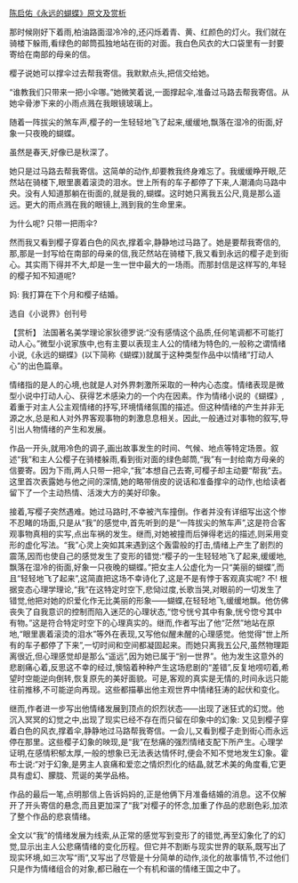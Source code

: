 [陈启佑《永远的蝴蝶》原文及赏析](https://www.vrrw.net/wx/15121.html)

那时候刚好下着雨,柏油路面湿冷冷的,还闪烁着青、黄、红颜色的灯火。我们就在骑楼下躲雨,看绿色的邮筒孤独地站在街的对面。我白色风衣的大口袋里有一封要寄给在南部的母亲的信。

樱子说她可以撑伞过去帮我寄信。我默默点头,把信交给她。

“谁教我们只带来一把小伞哪。”她微笑着说,一面撑起伞,准备过马路去帮我寄信。从她伞骨渗下来的小雨点溅在我眼镜玻璃上。

随着一阵拔尖的煞车声,樱子的一生轻轻地飞了起来,缓缓地,飘落在湿冷的街面,好象一只夜晚的蝴蝶。

虽然是春天,好像已是秋深了。

她只是过马路去帮我寄信。这简单的动作,却要教我终身难忘了。我缓缓睁开眼,茫然站在骑楼下,眼里裹着滚烫的泪水。世上所有的车子都停了下来,人潮涌向马路中央。没有人知道那躺在街面的,就是我的,蝴蝶。这时她只离我五公尺,竟是那么遥远。更大的雨点溅在我的眼镜上,溅到我的生命里来。

为什么呢? 只带一把雨伞?

然而我又看到樱子穿着白色的风衣,撑着伞,静静地过马路了。她是要帮我寄信的,那,那是一封写给在南部的母亲的信,我茫然站在骑楼下,我又看到永远的樱子走到街心。其实雨下得并不大,却是一生一世中最大的一场雨。而那封信是这样写的,年轻的樱子知不知道呢?

妈: 我打算在下个月和樱子结婚。

选自《小说界》创刊号



【赏析】 法国著名美学理论家狄德罗说:“没有感情这个品质,任何笔调都不可能打动人心。”微型小说家族中,也有主要以表现主人公的情绪为特色的,一般称之谓情绪小说,《永远的蝴蝶》(以下简称《蝴蝶》)就属于这种类型作品中以情绪“打动人心”的出色篇章。

情绪指的是人的心境,也就是人对外界刺激所采取的一种内心态度。情绪表现是微型小说中打动人心、获得艺术感染力的一个内在因素。作为情绪小说的《蝴蝶》,着重于对主人公主观情绪的抒写,环境情绪氛围的描述。但这种情绪的产生并非无源之水,总是和人对外界客观事物的刺激息息相关。因此,一般通过对事物的叙写,导引出人物情绪的产生和发展。

作品一开头,就用冷色的调子,画出故事发生的时间、气候、地点等特定场景。叙述“我”和主人公樱子在骑楼躲雨,看到街对面的绿色邮筒,“我”有一封给南方母亲的信要寄。因为下雨,两人只带一把伞,“我”本想自己去寄,可樱子却主动要“帮我”去。这里首次表露她与他之间的深情,她的略带俏皮的说话和准备撑伞的动作,也给读者留下了一个主动热情、活泼大方的美好印象。

接着,写樱子突然遇难。她过马路时,不幸被汽车撞倒。作者并没有详细写出这个惨不忍睹的场面,只是从“我”的感觉中,首先听到的是“一阵拔尖的煞车声”,这是符合客观事物真相的实写,点出车祸的发生。继而,对她被撞而后弹得老远的描述,则采用变形的虚化写法。“我”心灵上突如其来遇到这个轰雷般的打击,情绪上产生了剧烈的震荡,因而也使自己的感觉发生了变形的错觉:“樱子的一生轻轻地飞了起来,缓缓地,飘落在湿冷的街面,好象一只夜晚的蝴蝶。”把女主人公虚化为一只“美丽的蝴蝶”,而且“轻轻地飞了起来”,这简直把这场不幸诗化了,这是不是有悖于客观真实呢? 不! 根据变态心理学理论,“我”在这特定时空下,悲恸过度,长歌当哭,对眼前的一切发生了错觉,他把对她的炽爱化作无比美丽的形象——蝴蝶,在轻轻地飞,缓缓地飘。他仿佛丧失了自我意识的控制而陷入迷茫的心理状态,“惚兮恍兮其中有象,恍兮惚兮其中有物。”这是符合特定时空下的心理真实的。继而,作者写出了他“茫然”地站在原地,“眼里裹着滚烫的泪水”等外在表现,又写他似醒未醒的心理感觉。他觉得“世上所有的车子都停了下来”,一切时间和空间都凝固起来。而她只离我五公尺,虽然物理距离很近,但心理感觉却是那么“遥远”,因为她已属于“别一世界”。他为发生这意外的悲剧痛心着,反思这不幸的经过,懊恼着种种产生这场悲剧的“差错”,反复地唠叨着,希望时空能逆向倒转,恢复原先的美好面貌。可是,客观的真实是无情的,时间永远只能往前推移,不可能逆向再现。这些都描摹出他主观世界中情绪狂涛的起伏和变化。

继而,作者进一步写出他情绪发展到顶点的炽烈状态——出现了迷狂式的幻觉。他沉入冥冥的幻觉之中,出现了现实已经不存在而只留在印象中的幻象: 又见到樱子穿着白色的风衣,撑着伞,静静地过马路帮我寄信。一会儿,又看到樱子走到街心而永远停在那里。这些樱子幻象的映现,是“我”在愁痛的强烈情绪支配下所产生。心理学证明,在感情积郁太厚,一般的想象已无法表达情怀时,便会不知不觉地发生幻象。霍布士说:“对于幻象,是男主人哀痛和爱恋之情炽烈化的结晶,就艺术美的角度看,它更具有虚幻、朦胧、荒诞的美学品格。

作品的最后一笔,点明那信上告诉妈妈的,正是他俩下月准备结婚的消息。这不仅解开了开头寄信的悬念,而且更加深了“我”对樱子的怀念,加重了作品的悲剧色彩,加浓了整个作品的悲哀情绪。

全文以“我”的情绪发展为线索,从正常的感觉写到变形了的错觉,再至幻象化了的幻觉,显示出主人公悲痛情绪的变化历程。但它并不割断与现实世界的联系,既写出了现实环境,如三次写“雨”,又写出了尽管是十分简单的动作,淡化的故事情节,不过他们只是作为情绪组合的对象,都已融在一个有机和谐的情绪王国之中了。


